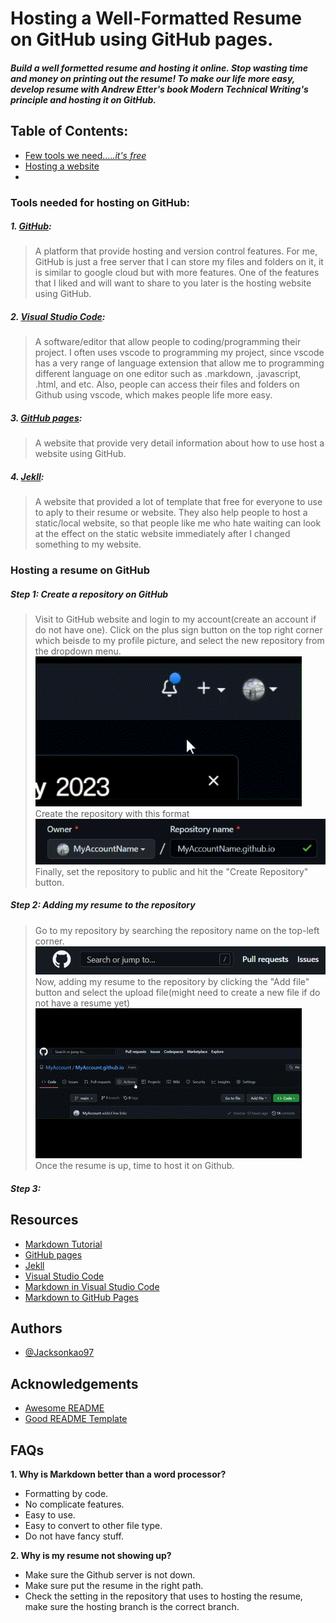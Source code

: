 # Hosting a Well-Formatted Resume on GitHub using GitHub pages.

##### Build a well formetted resume and hosting it online. Stop wasting time and money on printing out the resume! To make our life more easy, develop resume with Andrew Etter's book Modern Technical Writing's principle and hosting it on GitHub.

## Table of Contents:
- [Few tools we need....._it's free_](#tools-needed-for-hosting-on-github)
- [Hosting a website](#hosting-a-resume-on-github)
- []()

### Tools needed for hosting on GitHub:
##### 1. [GitHub](https://github.com/):
   > A platform that provide hosting and version control features. For me, GitHub is just a free server that I can store my files and folders on it, it is similar to google cloud but with more features. One of the features that I liked and will want to share to you later is the hosting website using GitHub.
##### 2. [Visual Studio Code](https://code.visualstudio.com/):
   > A software/editor that allow people to coding/programming their project. I often uses vscode to programming my project, since vscode has a very range of language extension that allow me to programming different language on one editor such as .markdown, .javascript, .html, and etc. Also, people can access their files and folders on Github using vscode, which makes people life more easy.
##### 3. [GitHub pages](https://pages.github.com/):
   > A website that provide very detail information about how to use host a website using GitHub.
##### 4. [Jekll](https://jekyllrb.com/):
   > A website that provided a lot of template that free for everyone to use to aply to their resume or website. They also help people to host a static/local website, so that people like me who hate waiting can look at the effect on the static website immediately after I changed something to my website.

### Hosting a resume on GitHub
##### Step 1: Create a repository on GitHub
   >Visit to GitHub website and login to my account(create an account if do not have one). Click on the plus sign button on the top right corner which beisde to my profile picture, and select the new repository from the dropdown menu.
   ![](./Material/Gif/createRepo_p1.gif)
   >Create the repository with this format 
   ![](./Material/Pic/namingRepo.png)
   >Finally, set the repository to public and hit the "Create Repository" button.
##### Step 2: Adding my resume to the repository
   >Go to my repository by searching the repository name on the top-left corner.
   ![](./Material/Pic/findRepo.png)
   >Now, adding my resume to the repository by clicking the "Add file" button and select the upload file(might need to create a new file if do not have a resume yet)
   ![](./Material/Gif/uploadFileRepo.gif)
   >Once the resume is up, time to host it on Github.
##### Step 3: 



## Resources

- [Markdown Tutorial](https://www.markdowntutorial.com/)
- [GitHub pages](https://pages.github.com/)
- [Jekll](https://jekyllrb.com/)
- [Visual Studio Code](https://code.visualstudio.com/)
- [Markdown in Visual Studio Code](https://code.visualstudio.com/docs/languages/markdown)
- [Markdown to GitHub Pages](https://nicolas-van.github.io/easy-markdown-to-github-pages/)

## Authors

- [@Jacksonkao97](https://github.com/Jacksonkao97)

## Acknowledgements

- [Awesome README](https://github.com/matiassingers/awesome-readme)
- [Good README Template](https://github.com/PurpleBooth/a-good-readme-template)

## FAQs

**1. Why is Markdown better than a word processor?**
   - Formatting by code.
   - No complicate features.
   - Easy to use.
   - Easy to convert to other file type.
   - Do not have fancy stuff.

**2. Why is my resume not showing up?**
   - Make sure the Github server is not down.
   - Make sure put the resume in the right path.
   - Check the setting in the repository that uses to hosting the resume, make sure the hosting branch is the correct branch.